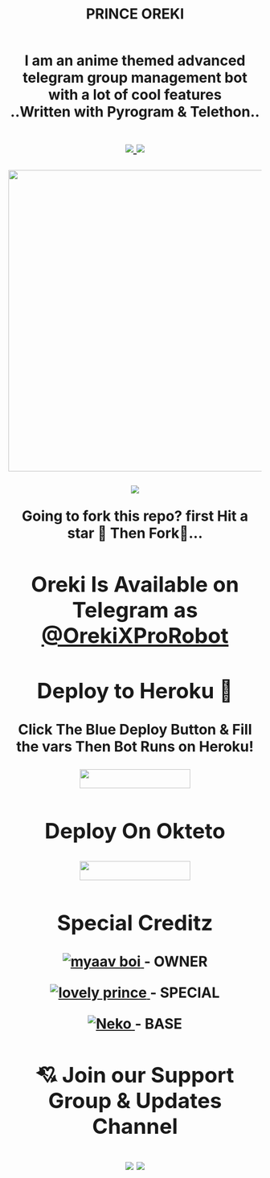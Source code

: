 <h1 align="center"><b>PRINCE OREKI<h2 align="center">

<h4 align="center">I am an anime themed advanced telegram group management bot with a lot of cool features <br> ..Written with Pyrogram & Telethon..</h4>
<p align='center'>
  <a href="https://www.python.org/" alt="made-with-python"> <img src="https://img.shields.io/badge/Made%20with-Python-1f425f.svg?style=flat-square&logo=python&color=blue" /> </a>
  <a href="https://github.com/Awesome-Gtash/OrekiRobot-2/graphs/commit-activity" alt="Maintenance"> <img src="https://img.shields.io/badge/Maintained%3F-Yes-red.svg?style=flat-square" /> </a>
</p>

<p align="center"><a href="https://t.me/OrekiXProRobot"><img src="https://te.legra.ph/file/bf426ef1ca910801efbd3.jpg" width="600"></a></p>

<p align="center"><a href="https://pypi.org/project/Telethon/"> <img src="https://img.shields.io/pypi/v/telethon?color=pink&label=telethon&logo=python&logoColor=green&style=for-the-badge" /></a></p>


**Going to fork this repo? first Hit a star 💫 Then Fork🤞...**



## Oreki Is Available on Telegram as [@OrekiXProRobot](https://t.me/Orekixprorobot)

## Deploy to Heroku 💌

Click The Blue Deploy Button & Fill the vars Then Bot Runs on Heroku!
<p align="center"><a href="https://heroku.com/deploy?template=https://github.com/Awesome-Gtash/OrekiRobot-2"> <img src="https://img.shields.io/badge/Deploy%20To%20Heroku-blue?style=for-the-badge&logo=heroku" width="220" height="38.45"/></a></p>

## Deploy On Okteto

<p align="center"><a href="https://okteto.com/deploy?template=https://github.com/Awesome-Gtash/OrekiRobot-2"> <img src="https://img.shields.io/badge/Deploy%20On%20Okteto-green?style=for-the-badge&logo=okteto" width="220" height="38.45"/></a></p>

## Special Creditz
<a href="https://github.com/Awesome-Gtash"> <img src="https://img.shields.io/badge/myaav boi-black?style=for-the-badge&logo=github" alt="myaav boi" /> </a> - OWNER

<a href="https://github.com/Awesome-Prince"> <img src="https://img.shields.io/badge/lovely prince-black?style=for-the-badge&logo=github" alt="lovely prince" /> </a> - SPECIAL

<a href="https://github.com/Awesome-Prince/NekoRobot-3"> <img src="https://img.shields.io/badge/nekorobot-black?style=for-the-badge&logo=github" alt="Neko" /> </a> - BASE


## 💘 Join our Support Group & Updates Channel
<a href="https://t.me/Tiger_SupportChat"><img src="https://img.shields.io/badge/Support 💌-Telegram%20Group-red.svg?logo=telegram"></a>
<a href="https://t.me/Tiger_Updates"><img src="https://img.shields.io/badge/Updates 📣-Telegram%20Channel-red.svg?logo=telegram"></a>
